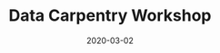 ---
title: Data Carpentry Workshop
date: 2020-03-02
end_date: 2020-03-03
instructors:
- Stephanie Thiede
- Zena Lapp
helpers:
- 
site: https://UMSWC.github.io/2020-03-02-umich-genomics
etherpad: http://pad.software-carpentry.org/2020-03-02-umich-genomics
eventbrite: 
material: Command Line, Programming in R
audience: 
---